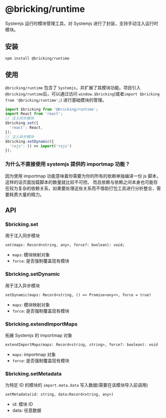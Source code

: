 # @bricking/runtime

Systemjs 运行时模块管理工具，对 Systemjs 进行了封装，支持手动注入运行时模块。

## 安装

```shell
npm install @bricking/runtime
```

## 使用

`@bricking/runtime` 包含了 `Systemjs`，并扩展了其模块功能。项目引入`@bricking/runtime`后，可以通过访问 `window.$bricking`(或者`import $bricking from '@bricking/runtime';`) 进行基础模块的管理。

```ts
import $bricking from '@bricking/runtime';
import React from 'react';
// 注入同步模块
$bricking.set({
  'react': React,
});
// 注入异步模块
$bricking.setDynamic({
  'rxjs': () => import('rxjs')
});
```

### 为什么不直接使用 systemjs 提供的 importmap 功能？
因为使用 importmap 功能意味着你需要为你的所有的依赖单独编译一份 js 脚本，这样的话页面加载脚本的数量就比较不可控。
而且依赖与依赖之间本身也可能存在较为复杂的依赖关系，如果要处理这些关系而不借助打包工具进行分析整合，需要耗费大量的精力。

## API

### $bricking.set

用于注入同步模块

`set(maps: Record<string, any>, force?: boolean): void;`

- `maps`: 模块映射对象
- `force`: 是否强制覆盖现有模块

### $bricking.setDynamic

用于注入异步模块

`setDynamic(maps: Record<string, () => Promise<any>>, force = true)`

- `maps`: 模块映射对象
- `force`: 是否强制覆盖现有模块

### $bricking.extendImportMaps

拓展 Systemjs 的 importmap 对象

`extendImportMaps(maps: Record<string, string>, force?: boolean): void`

- `maps`: importmap 对象
- `force`: 是否强制覆盖现有模块

### $bricking.setMetadata

为特定 ID 的模块的 `import.meta.data` 写入数据(需要在该模块导入前调用)

`setMetadata(id: string, data:Record<string, any>)`

- id: 模块 ID
- data: 任意数据
